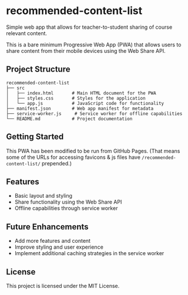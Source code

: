 # recommended-content-list
Simple web app that allows for teacher-to-student sharing of course relevant content.

This is a bare minimum Progressive Web App (PWA) that allows users to share content from their mobile devices using the Web Share API.

## Project Structure

```
recommended-content-list
├── src
│   ├── index.html       # Main HTML document for the PWA
│   ├── styles.css       # Styles for the application
│   └── app.js           # JavaScript code for functionality
├── manifest.json        # Web app manifest for metadata
├── service-worker.js     # Service worker for offline capabilities
└── README.md            # Project documentation
```

## Getting Started

This PWA has been modified to be run from GitHub Pages.
(That means some of the URLs for accessing favicons & js files have `/recommended-content-list/` prepended.)

## Features

- Basic layout and styling
- Share functionality using the Web Share API
- Offline capabilities through service worker

## Future Enhancements

- Add more features and content
- Improve styling and user experience
- Implement additional caching strategies in the service worker

## License

This project is licensed under the MIT License.